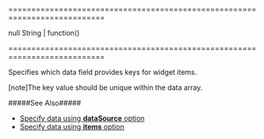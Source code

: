 ===========================================================================
<!--default-->null<!--/default-->
<!--type-->String | function()<!--/type-->
===========================================================================

<!--shortDescription-->
Specifies which data field provides keys for widget items.
<!--/shortDescription-->

<!--fullDescription-->
[note]The key value should be unique within the data array.

#####See Also#####
- [Specify data using **dataSource** option]({basewidgetpath}/Configuration/#dataSource)
- [Specify data using **items** option]({basewidgetpath}/Configuration/#items)
<!--/fullDescription-->